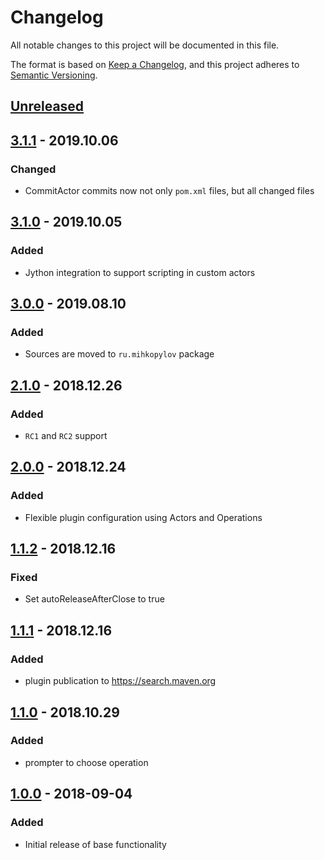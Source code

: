 # Changelog
All notable changes to this project will be documented in this file.

The format is based on [Keep a Changelog](https://keepachangelog.com/en/1.0.0/),
and this project adheres to [Semantic Versioning](https://semver.org/spec/v2.0.0.html).

## [Unreleased](https://github.com/mih-kopylov/versioner-maven-plugin/compare/3.1.1...HEAD)

## [3.1.1](https://github.com/mih-kopylov/versioner-maven-plugin/compare/3.1.0...3.1.1) - 2019.10.06
### Changed
- CommitActor commits now not only `pom.xml` files, but all changed files

## [3.1.0](https://github.com/mih-kopylov/versioner-maven-plugin/compare/3.0.0...3.1.0) - 2019.10.05
### Added
- Jython integration to support scripting in custom actors

## [3.0.0](https://github.com/mih-kopylov/versioner-maven-plugin/compare/2.1.0...3.0.0) - 2019.08.10
### Added
- Sources are moved to `ru.mihkopylov` package

## [2.1.0](https://github.com/mih-kopylov/versioner-maven-plugin/compare/2.0.0...2.1.0) - 2018.12.26
### Added
- `RC1` and `RC2` support

## [2.0.0](https://github.com/mih-kopylov/versioner-maven-plugin/compare/1.1.2...2.0.0) - 2018.12.24
### Added
- Flexible plugin configuration using Actors and Operations

## [1.1.2](https://github.com/mih-kopylov/versioner-maven-plugin/compare/1.1.1...1.1.2) - 2018.12.16
### Fixed
- Set autoReleaseAfterClose to true

## [1.1.1](https://github.com/mih-kopylov/versioner-maven-plugin/compare/1.1.0...1.1.1) - 2018.12.16
### Added 
- plugin publication to https://search.maven.org

## [1.1.0](https://github.com/mih-kopylov/versioner-maven-plugin/compare/1.0.0...1.1.0) - 2018.10.29
### Added
- prompter to choose operation

## [1.0.0](https://github.com/mih-kopylov/versioner-maven-plugin/releases/tag/1.0.0) - 2018-09-04
### Added
- Initial release of base functionality